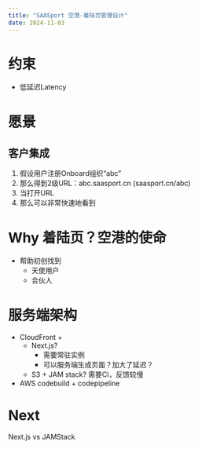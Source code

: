 ```yaml
---
title: "SAASport 空港-着陆页管理设计"
date: 2024-11-03
---
```


# 约束

- 低延迟Latency

# 愿景

## 客户集成

1. 假设用户注册Onboard组织“abc”
2. 那么得到2级URL：abc.saasport.cn (saasport.cn/abc)
3. 当打开URL
4. 那么可以非常快速地看到

# Why 着陆页？空港的使命

- 帮助初创找到
    - 天使用户
    - 合伙人

# 服务端架构

* CloudFront +
  * Next.js? 
    * 需要常驻实例
    * 可以服务端生成页面？加大了延迟？
  * S3 + JAM stack? 需要CI，反馈较慢
* AWS codebuild + codepipeline

# Next
Next.js vs JAMStack